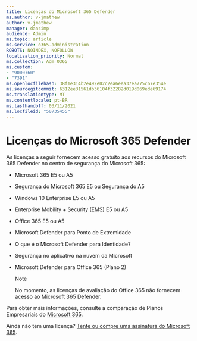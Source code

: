 ```yaml
---
title: Licenças do Microsoft 365 Defender
ms.author: v-jmathew
author: v-jmathew
manager: dansimp
audience: Admin
ms.topic: article
ms.service: o365-administration
ROBOTS: NOINDEX, NOFOLLOW
localization_priority: Normal
ms.collection: Adm_O365
ms.custom:
- "9000760"
- "7391"
ms.openlocfilehash: 38f1e314b2e492e02c2ea6eea37ea775c67e354e
ms.sourcegitcommit: 6312ee31561db36104f32282d019d069ede69174
ms.translationtype: MT
ms.contentlocale: pt-BR
ms.lasthandoff: 03/11/2021
ms.locfileid: "50735455"
---
```

# <a name="licenses-for-microsoft-365-defender"></a>Licenças do Microsoft 365 Defender

As licenças a seguir fornecem acesso gratuito aos recursos do Microsoft 365 Defender no centro de segurança do Microsoft 365:

- Microsoft 365 E5 ou A5
- Segurança do Microsoft 365 E5 ou Segurança do A5
- Windows 10 Enterprise E5 ou A5
- Enterprise Mobility + Security (EMS) E5 ou A5
- Office 365 E5 ou A5
- Microsoft Defender para Ponto de Extremidade
- O que é o Microsoft Defender para Identidade?
- Segurança no aplicativo na nuvem da Microsoft
- Microsoft Defender para Office 365 (Plano 2)

    > [!NOTE]
    > No momento, as licenças de avaliação do Office 365 não fornecem acesso ao Microsoft 365 Defender.

Para obter mais informações, consulte a comparação de Planos Empresariais do [Microsoft 365](https://go.microsoft.com/fwlink/?linkid=2143458).

Ainda não tem uma licença? [Tente ou compre uma assinatura do Microsoft 365](https://go.microsoft.com/fwlink/?linkid=2143625).
